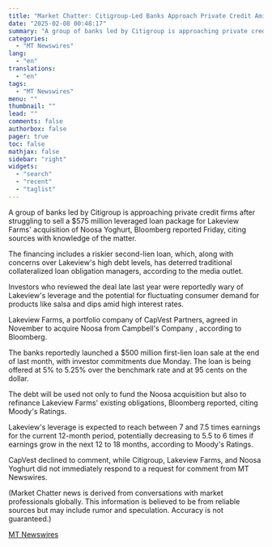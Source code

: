 ```yaml
---
title: "Market Chatter: Citigroup-Led Banks Approach Private Credit Amid Noosa Yoghurt Loan Hurdles"
date: "2025-02-08 00:48:17"
summary: "A group of banks led by Citigroup is approaching private credit firms after struggling to sell a $575 million leveraged loan package for Lakeview Farms' acquisition of Noosa Yoghurt, Bloomberg reported Friday, citing sources with knowledge of the matter. The financing includes a riskier second-lien loan, which, along with concerns..."
categories:
  - "MT Newswires"
lang:
  - "en"
translations:
  - "en"
tags:
  - "MT Newswires"
menu: ""
thumbnail: ""
lead: ""
comments: false
authorbox: false
pager: true
toc: false
mathjax: false
sidebar: "right"
widgets:
  - "search"
  - "recent"
  - "taglist"
---
```


A group of banks led by Citigroup is approaching private credit firms after struggling to sell a $575 million leveraged loan package for Lakeview Farms' acquisition of Noosa Yoghurt, Bloomberg reported Friday, citing sources with knowledge of the matter.

The financing includes a riskier second-lien loan, which, along with concerns over Lakeview's high debt levels, has deterred traditional collateralized loan obligation managers, according to the media outlet.

Investors who reviewed the deal late last year were reportedly wary of Lakeview's leverage and the potential for fluctuating consumer demand for products like salsa and dips amid high interest rates.

Lakeview Farms, a portfolio company of CapVest Partners, agreed in November to acquire Noosa from Campbell's Company , according to Bloomberg.

The banks reportedly launched a $500 million first-lien loan sale at the end of last month, with investor commitments due Monday. The loan is being offered at 5% to 5.25% over the benchmark rate and at 95 cents on the dollar.

The debt will be used not only to fund the Noosa acquisition but also to refinance Lakeview Farms' existing obligations, Bloomberg reported, citing Moody's Ratings.

Lakeview's leverage is expected to reach between 7 and 7.5 times earnings for the current 12-month period, potentially decreasing to 5.5 to 6 times if earnings grow in the next 12 to 18 months, according to Moody's Ratings.

CapVest declined to comment, while Citigroup, Lakeview Farms, and Noosa Yoghurt did not immediately respond to a request for comment from MT Newswires.

(Market Chatter news is derived from conversations with market professionals globally. This information is believed to be from reliable sources but may include rumor and speculation. Accuracy is not guaranteed.)

[MT Newswires](https://www.tradingview.com/news/mtnewswires.com:20250207:A3312772:0/)
